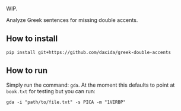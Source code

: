 WIP.

Analyze Greek sentences for missing double accents.

## How to install

```
pip install git+https://github.com/daxida/greek-double-accents
```

## How to run

Simply run the command: `gda`. At the moment this defaults to point at `book.txt` for testing but you can run:
```
gda -i "path/to/file.txt" -s PICA -m "1VERBP"
```
